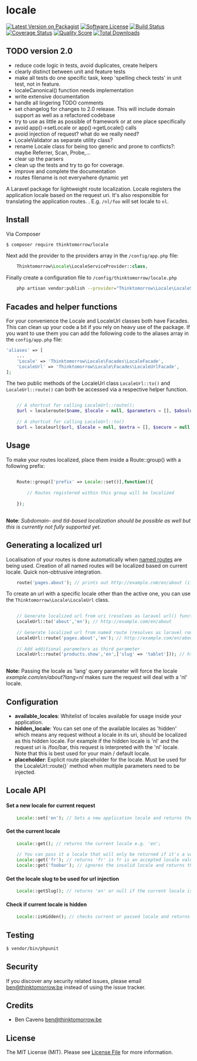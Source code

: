 # locale

[![Latest Version on Packagist][ico-version]][link-packagist]
[![Software License][ico-license]](LICENSE.md)
[![Build Status][ico-travis]][link-travis]
[![Coverage Status][ico-scrutinizer]][link-scrutinizer]
[![Quality Score][ico-code-quality]][link-code-quality]
[![Total Downloads][ico-downloads]][link-downloads]

## TODO version 2.0
- reduce code logic in tests, avoid duplicates, create helpers
- clearly distinct between unit and feature tests
- make all tests do one specific task, keep 'spelling check tests' in unit test, not in feature.
- localeCanonical() function needs implementation
- write extensive documentation
- handle all lingering TODO comments
- set changelog for changes to 2.0 release. This will include domain support as well as a refactored codebase
- try to use as little as possible of framework or at one place specifically
- avoid app()->setLocale or app()->getLocale() calls
- avoid injection of request? what do we really need?
- LocaleValidator as separate utility class?
- rename Locale class for being too generic and prone to conflicts?: maybe Referrer, Scan, Probe,...
- clear up the parsers
- clean up the tests and try to go for coverage.
- improve and complete the documentation
- routes filename is not everywhere dynamic yet


A Laravel package for lightweight route localization. Locale registers the application locale based on the request uri.
It's also responsible for translating the application routes.
. 
E.g. `/nl/foo` will set locale to `nl`. 

## Install

Via Composer

``` bash
$ composer require thinktomorrow/locale
```

Next add the provider to the providers array in the `/config/app.php` file:

``` php
    Thinktomorrow\Locale\LocaleServiceProvider::class,
```

Finally create a configuration file to `/config/thinktomorrow/locale.php`

``` bash
    php artisan vendor:publish --provider="Thinktomorrow\Locale\LocaleServiceProvider"
```

## Facades and helper functions

For your convenience the Locale and LocaleUrl classes both have Facades. This can clean up your code a bit if you rely on heavy use of the package.
If you want to use them you can add the following code to the aliases array in the `config/app.php` file:

``` php
'aliases' => [
    ...
    'Locale' => 'Thinktomorrow\Locale\Facades\LocaleFacade',
    'LocaleUrl' => 'Thinktomorrow\Locale\Facades\LocaleUrlFacade',
];
```

The two public methods of the LocaleUrl class `LocaleUrl::to()` and `LocaleUrl::route()` can both be 
accessed via a respective helper function.

``` php

    // A shortcut for calling LocaleUrl::route();
    $url = localeroute($name, $locale = null, $parameters = [], $absolute = true);
    
    // A shortcut for calling LocaleUrl::to()
    $url = localeurl($url, $locale = null, $extra = [], $secure = null);

```


## Usage

To make your routes localized, place them inside a Route::group() with a following prefix:

``` php
    
    Route::group(['prefix' => Locale::set()],function(){
        
        // Routes registered within this group will be localized
        
    });
    
```
**Note**: *Subdomain- and tld-based localization should be possible as well but this is currently not fully supported yet.*

## Generating a localized url

Localisation of your routes is done automatically when <a href="https://laravel.com/docs/5.2/routing#named-routes" target="_blank">named routes</a> are being used. 
Creation of all named routes will be localized based on current locale. Quick non-obtrusive integration. 

``` php
    route('pages.about'); // prints out http://example.com/en/about (if en is the active locale)
```

To create an url with a specific locale other than the active one, you can use the `Thinktomorrow\Locale\LocaleUrl` class.

``` php
    
    // Generate localized url from uri (resolves as laravel url() function)
    LocaleUrl::to('about','en'); // http://example.com/en/about
    
    // Generate localized url from named route (resolves as laravel route() function)
    LocaleUrl::route('pages.about','en'); // http://example.com/en/about  
    
    // Add additional parameters as third parameter
    LocaleUrl::route('products.show','en',['slug' => 'tablet'])); // http://example/en/products/tablet
    
```

**Note:** Passing the locale as 'lang' query parameter will force the locale 
*example.com/en/about?lang=nl* makes sure the request will deal with a 'nl' locale.

## Configuration
- **available_locales**: Whitelist of locales available for usage inside your application. 
- **hidden_locale**: You can set one of the available locales as 'hidden' which means any request without a locale in its uri, should be localized as this hidden locale.
For example if the hidden locale is 'nl' and the request uri is /foo/bar, this request is interpreted with the 'nl' locale. 
Note that this is best used for your main / default locale.
- **placeholder**: Explicit route placeholder for the locale. Must be used for the LocaleUrl::route()` method when multiple parameters need to be injected.

## Locale API

#### Set a new locale for current request
``` php
    Locale::set('en'); // Sets a new application locale and returns the locale slug
```

#### Get the current locale
``` php
    Locale::get(); // returns the current locale e.g. 'en';
    
    // You can pass it a locale that will only be returned if it's a valid locale
    Locale::get('fr'); // returns 'fr' is fr is an accepted locale value
    Locale::get('foobar'); // ignores the invalid locale and returns the default locale
```

#### Get the locale slug to be used for url injection
``` php
    Locale::getSlug(); // returns 'en' or null if the current locale is set to be hidden
```

#### Check if current locale is hidden
``` php
    Locale::isHidden(); // checks current or passed locale and returns boolean
```


## Testing

``` bash
$ vendor/bin/phpunit
```

## Security

If you discover any security related issues, please email ben@thinktomorrow.be instead of using the issue tracker.

## Credits

- Ben Cavens <ben@thinktomorrow.be>

## License

The MIT License (MIT). Please see [License File](LICENSE.md) for more information.

[ico-version]: https://img.shields.io/packagist/v/thinktomorrow/locale.svg?style=flat-square
[ico-license]: https://img.shields.io/badge/license-MIT-brightgreen.svg?style=flat-square
[ico-travis]: https://img.shields.io/travis/thinktomorrow/locale/master.svg?style=flat-square
[ico-scrutinizer]: https://img.shields.io/scrutinizer/coverage/g/thinktomorrow/locale.svg?style=flat-square
[ico-code-quality]: https://img.shields.io/scrutinizer/g/thinktomorrow/locale.svg?style=flat-square
[ico-downloads]: https://img.shields.io/packagist/dt/thinktomorrow/locale.svg?style=flat-square

[link-packagist]: https://packagist.org/packages/thinktomorrow/locale
[link-travis]: https://travis-ci.org/thinktomorrow/locale
[link-scrutinizer]: https://scrutinizer-ci.com/g/thinktomorrow/locale/code-structure
[link-code-quality]: https://scrutinizer-ci.com/g/thinktomorrow/locale
[link-downloads]: https://packagist.org/packages/thinktomorrow/locale
[link-author]: https://github.com/bencavens